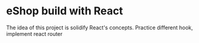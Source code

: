 # eShop build with React

The idea of this project is solidify React's concepts.
Practice different hook, implement react router
